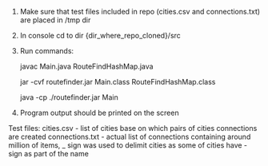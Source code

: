 1. Make sure that test files included in repo (cities.csv and connections.txt) are placed in /tmp dir

2. In console cd to dir {dir_where_repo_cloned}/src

3. Run commands:

    javac Main.java RouteFindHashMap.java
    
    jar -cvf routefinder.jar Main.class RouteFindHashMap.class
    
    java -cp ./routefinder.jar Main
    
4. Program output should be printed on the screen


Test files:
cities.csv - list of cities base on which pairs of cities connections are created
connections.txt - actual list of connections containing around million of items, _ sign was used to delimit cities
as some of cities have - sign as part of the name   
    
